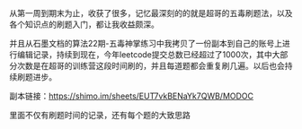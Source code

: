 从第一周到期末为止，收获了很多，记忆最深刻的的就是超哥的五毒刷题法，以及各个知识点的刷题入门，都让我收益颇深。

并且从石墨文档的算法22期-五毒神掌练习中我拷贝了一份副本到自己的账号上进行编辑记录，持续到现在，今年leetcode提交总数已经超过了1000次，其中大部分次数是在超哥的训练营这段时间刷的，并且每道题都会重复刷几遍。以后也会持续刷题进步。

副本链接：https://shimo.im/sheets/EUT7vkBENaYk7QWB/MODOC

里面不仅有刷题时间的记录，还有每个题的大致思路
